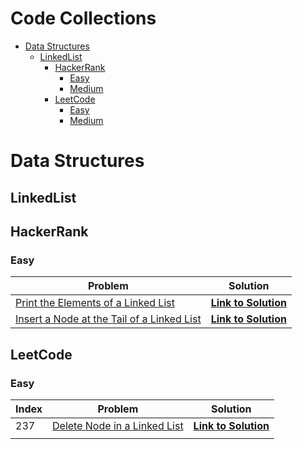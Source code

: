 # Code Collections

 - [Data Structures](#data-structures) 
    - [LinkedList](#linkedlist) 
       - [HackerRank](#hackerrank-easy) 
          - [Easy](#hackerrank-easy) 
          - [Medium](#hacker-rank-medium) 
       - [LeetCode](#leetcode) 
          - [Easy](#leetcode-easy) 
          - [Medium](#leetcode-medium) 

# Data Structures

## LinkedList

## HackerRank

### Easy

| Problem                                                      | Solution                                                     |
| ------------------------------------------------------------ | ------------------------------------------------------------ |
| [Print the Elements of a Linked List ](https://www.hackerrank.com/challenges/print-the-elements-of-a-linked-list) | [**Link to Solution** ](https://github.com/arun-esh/codingPractice/blob/main/dataStructure/LinkedList/hackerRank/easy/PrintTheElementOfALinkedList.java) |
| [Insert a Node at the Tail of a Linked List ](https://www.hackerrank.com/challenges/print-the-elements-of-a-linked-list) | [**Link to Solution** ](https://github.com/arun-esh/codingPractice/blob/main/dataStructure/LinkedList/hackerRank/easy/InsertANodeAtTheTailOfALinkedList.java) |



## LeetCode

### Easy

| Index | Problem                                                      | Solution                                                     |
| ----- | ------------------------------------------------------------ | ------------------------------------------------------------ |
| 237   | [Delete Node in a Linked List](https://leetcode.com/problems/delete-node-in-a-linked-list/) | [**Link to Solution** ](https://github.com/arun-esh/codingPractice/blob/main/dataStructure/LinkedList/hackerRank/easy/PrintTheElementOfALinkedList.java) |
|       |                                                              |                                                              |



